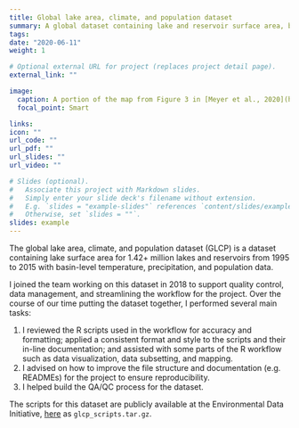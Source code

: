 ```yaml
---
title: Global lake area, climate, and population dataset
summary: A global dataset containing lake and reservoir surface area, basin-level temperature, precipitation, and population data.
tags:
date: "2020-06-11"
weight: 1

# Optional external URL for project (replaces project detail page).
external_link: ""

image:
  caption: A portion of the map from Figure 3 in [Meyer et al., 2020](https://aslopubs.onlinelibrary.wiley.com/doi/10.1002/lob.10406)
  focal_point: Smart

links:
icon: ""
url_code: ""
url_pdf: ""
url_slides: ""
url_video: ""

# Slides (optional).
#   Associate this project with Markdown slides.
#   Simply enter your slide deck's filename without extension.
#   E.g. `slides = "example-slides"` references `content/slides/example-slides.md`.
#   Otherwise, set `slides = ""`.
slides: example
---
```


The global lake area, climate, and population dataset (GLCP) is a dataset containing lake surface area for 1.42+ million lakes and reservoirs from 1995 to 2015 with basin-level temperature, precipitation, and population data.

I joined the team working on this dataset in 2018 to support quality control, data management, and streamlining the workflow for the project. Over the course of our time putting the dataset together, I performed several main tasks:
 1. I reviewed the R scripts used in the workflow for accuracy and formatting; applied a consistent format and style to the scripts and their in-line documentation; and assisted with some parts of the R workflow such as data visualization, data subsetting, and mapping.
 2. I advised on how to improve the file structure and documentation (e.g. READMEs) for the project to ensure reproducibility.
 3. I helped build the QA/QC process for the dataset.

The scripts for this dataset are publicly available at the Environmental Data Initiative, [here](https://portal.edirepository.org/nis/mapbrowse?packageid=edi.394.4) as `glcp_scripts.tar.gz`.
